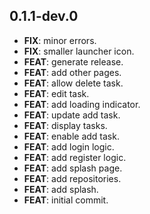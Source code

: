 ## 0.1.1-dev.0

 - **FIX**: minor errors.
 - **FIX**: smaller launcher icon.
 - **FEAT**: generate release.
 - **FEAT**: add other pages.
 - **FEAT**: allow delete task.
 - **FEAT**: edit task.
 - **FEAT**: add loading indicator.
 - **FEAT**: update add task.
 - **FEAT**: display tasks.
 - **FEAT**: enable add task.
 - **FEAT**: add login logic.
 - **FEAT**: add register logic.
 - **FEAT**: add splash page.
 - **FEAT**: add repositories.
 - **FEAT**: add splash.
 - **FEAT**: initial commit.


